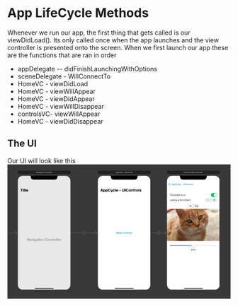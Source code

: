 # App LifeCycle Methods
Whenever we run our app, the first thing that gets called is our viewDidLoad(). Its only called once when the app launches and the view controller is presented onto the screen. When we first launch our app these are the functions that are ran in order<br>
<ul>
  <li>appDelegate -- didFinishLaunchingWithOptions</li>
  <li>sceneDelegate - WillConnectTo</li>
  <li>HomeVC - viewDidLoad</li>
  <li>HomeVC - viewWillAppear</li>
  <li>HomeVC - viewDidAppear</li>
  <li>HomeVC - viewWillDisappear</li>
  <li>controlsVC- viewWillAppear</li>
  <li>HomeVC - viewDidDisappear</li>
</ul>

## The UI
Our UI will look like this<br>
<img src="/Pursuit-UIKit/Unit2/appLifeCycle/Assets/appLifeCycle.png">

